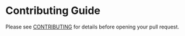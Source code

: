 # Contributing Guide

Please see [CONTRIBUTING](https://docs.ark.io/developers/guidelines/contributing.html) for details before opening your pull request.
